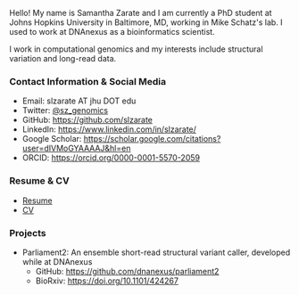 Hello! My name is Samantha Zarate and I am currently a PhD student at Johns Hopkins University in Baltimore, MD, working in Mike Schatz's lab. I used to work at DNAnexus as a bioinformatics scientist.

I work in computational genomics and my interests include structural variation and long-read data.

### Contact Information & Social Media

- Email: slzarate AT jhu DOT edu
- Twitter: [@sz_genomics](https://twitter.com/sz_genomics)
- GitHub: https://github.com/slzarate
- LinkedIn: https://www.linkedin.com/in/slzarate/
- Google Scholar: https://scholar.google.com/citations?user=dIVMoGYAAAAJ&hl=en
- ORCID: https://orcid.org/0000-0001-5570-2059

### Resume & CV

- [Resume](sz_resume_11.8.19.pdf)
- [CV](sz_cv_11.8.19.pdf)

### Projects

- Parliament2: An ensemble short-read structural variant caller, developed while at DNAnexus
  - GitHub: https://github.com/dnanexus/parliament2
  - BioRxiv: https://doi.org/10.1101/424267 